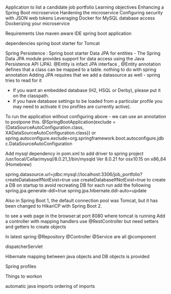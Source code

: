 #####


Application to list a candidate job portfolio
Learning objectives
Enhancing a Spring Boot microservice
Hardening the microservice
Configuring security with JSON web tokens
Leveraging Docker for MySQL database access
Dockerizing your microservice

Requirements
Use maven aware IDE
spring boot application

dependencies 
spring boot starter for Tomcat

Spring Persistence : 
Spring boot starter Data JPA for entities - The Spring Data JPA module provides support for data access using the Java Persistence API (JPA).
@Entity is infact JPA interface , @Entity annotation defines that a class can be mapped to a table. nothing to do with spring annotation
Adding JPA requires that we add a datasource as well - spring tries to read for it 
- If you want an embedded database (H2, HSQL or Derby), please put it on the classpath.
- If you have database settings to be loaded from a particular profile you may need to activate it (no profiles are currently active).

To run the application without configuring above - we can use an annotation to postpone this.
@SpringBootApplication(exclude = {DataSourceAutoConfiguration.class, XADataSourceAutoConfiguration.class})
or spring.autoconfigure.exclude=org.springframework.boot.autoconfigure.jdbc.DataSourceAutoConfiguration 

Add mysql dependency in pom.xml to add driver to spring project
/usr/local/Cellar/mysql/8.0.21_1/bin/mysqld  Ver 8.0.21 for osx10.15 on x86_64 (Homebrew)

spring.datasource.url=jdbc:mysql://localhost:3306/job_portfolio?createDatabaseIfNotExist=true
use createDatabaseIfNotExist=true to create a DB on startup
to avoid recreating DB for each run add the following
spring.jpa.generate-ddl=true
spring.jpa.hibernate.ddl-auto=update

Also in Spring Boot 1, the default connection pool was Tomcat, but it has been changed to HikariCP with Spring Boot 2.

to see a web page in the browser:at port 8080 where tomcat is running 
Add a controller with mapping handlers
use @RestController
but need setters and getters to create objects

In latest spring 
@Repository
@Controller
@Service are all @component



dispatcherServlet



Hibernate
mapping between java objects and DB objects is provided


Spring profiles





Things to workon

automatic java imports
ordering of imports

